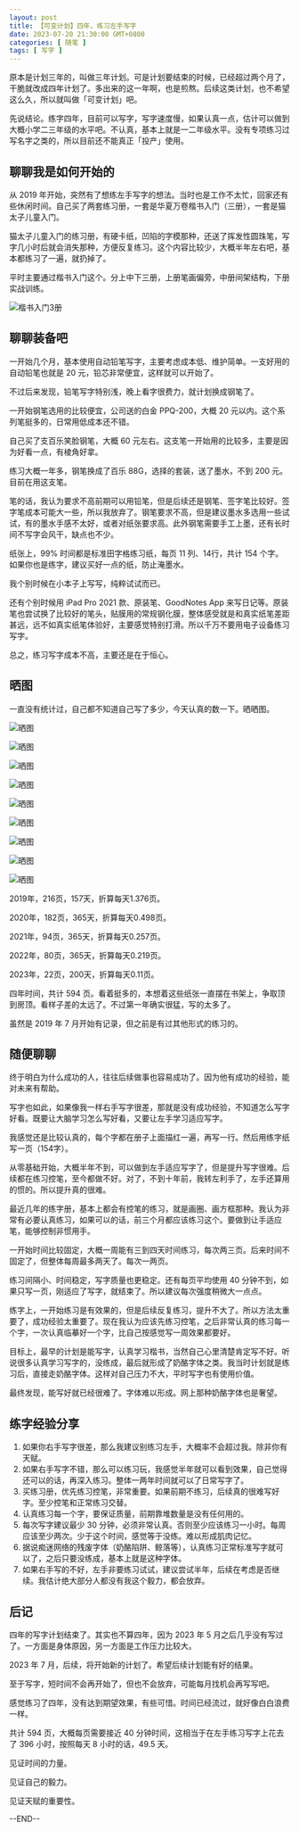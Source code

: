 ```yaml
---
layout: post
title: 【可变计划】四年，练习左手写字
date: 2023-07-20 21:30:00 GMT+0800
categories: [ 随笔 ]
tags: [ 写字 ]
---
```


原本是计划三年的，叫做三年计划。可是计划要结束的时候，已经超过两个月了，干脆就改成四年计划了。多出来的这一年啊，也是煎熬。后续这类计划，也不希望这么久，所以就叫做「可变计划」吧。

<!-- more -->

先说结论。练字四年，目前可以写字，写字速度慢，如果认真一点，估计可以做到大概小学二三年级的水平吧。不认真，基本上就是一二年级水平。没有专项练习过写名字之类的，所以目前还不能真正「投产」使用。

## 聊聊我是如何开始的

从 2019 年开始，突然有了想练左手写字的想法。当时也是工作不太忙，回家还有些休闲时间。自己买了两套练习册，一套是华夏万卷楷书入门（三册），一套是猫太子儿童入门。

猫太子儿童入门的练习册，有硬卡纸，凹陷的字模那种，还送了挥发性圆珠笔，写字几小时后就会消失那种，方便反复练习。这个内容比较少，大概半年左右吧，基本都练习了一遍，就扔掉了。

平时主要通过楷书入门这个。分上中下三册，上册笔画偏旁，中册间架结构，下册实战训练。

![楷书入门3册](https://cdn.nlark.com/yuque/0/2023/jpeg/86612/1689858785145-8a39bead-2646-4b0a-8236-9113a5401d6e.jpeg)

## 聊聊装备吧

一开始几个月，基本使用自动铅笔写字，主要考虑成本低、维护简单。一支好用的自动铅笔也就是 20 元，铅芯非常便宜，这样就可以开始了。

不过后来发现，铅笔写字特别浅，晚上看字很费力，就计划换成钢笔了。

一开始钢笔选用的比较便宜，公司送的白金 PPQ-200，大概 20 元以内。这个系列笔挺多的，日常用低成本还不错。

自己买了支百乐笑脸钢笔，大概 60 元左右。这支笔一开始用的比较多，主要是因为好看一点，有棱角好拿。

练习大概一年多，钢笔换成了百乐 88G，选择的套装，送了墨水，不到 200 元。目前在用这支笔。

笔的话，我认为要求不高前期可以用铅笔，但是后续还是钢笔、签字笔比较好。签字笔成本可能大一些，所以我放弃了。钢笔要求不高，但是建议墨水多选用一些试试，有的墨水手感不太好，或者对纸张要求高。此外钢笔需要手工上墨，还有长时间不写字会风干，缺点也不少。

纸张上，99% 时间都是标准田字格练习纸，每页 11 列、14行，共计 154 个字。如果你也是练字，建议买好一点的纸，防止淹墨水。

我个别时候在小本子上写写，纯粹试试而已。

还有个别时候用 iPad Pro 2021 款、原装笔、GoodNotes App 来写日记等。原装笔也尝试换了比较好的笔头，贴膜用的常规钢化膜，整体感受就是和真实纸笔差距甚远，远不如真实纸笔体验好，主要感觉特别打滑。所以千万不要用电子设备练习写字。

总之，练习写字成本不高，主要还是在于恒心。

## 晒图

一直没有统计过，自己都不知道自己写了多少，今天认真的数一下。晒晒图。

![晒图](https://cdn.nlark.com/yuque/0/2023/jpeg/86612/1689858785148-2fd62c56-6613-49ee-9feb-c27e300f935b.jpeg)

![晒图](https://cdn.nlark.com/yuque/0/2023/jpeg/86612/1689858785202-00e18cc8-77f9-42b7-af2b-9804bd50ea56.jpeg)

![晒图](https://cdn.nlark.com/yuque/0/2023/jpeg/86612/1689858785248-34e7bf5d-21d9-4aed-9fbf-1bc552d625b6.jpeg)

![晒图](https://cdn.nlark.com/yuque/0/2023/jpeg/86612/1689858785201-aa60c638-fa41-478b-ba16-0547e7b2cb37.jpeg)

![晒图](https://cdn.nlark.com/yuque/0/2023/jpeg/86612/1689858785865-e46c7a30-d2f5-4e6a-b518-eeba461ce889.jpeg)

![晒图](https://cdn.nlark.com/yuque/0/2023/jpeg/86612/1689858785859-789464d0-cb76-4d21-a7c9-068842268cc7.jpeg)

![晒图](https://cdn.nlark.com/yuque/0/2023/jpeg/86612/1689858786002-15f917c4-065f-4e22-b592-b40635d9afe4.jpeg)

![晒图](https://cdn.nlark.com/yuque/0/2023/jpeg/86612/1689858785970-756f55db-b481-4aab-b27a-e6dfd6fa43bf.jpeg)

![晒图](https://cdn.nlark.com/yuque/0/2023/jpeg/86612/1689858785822-28cb343c-0e0b-4152-8f7e-5df59bb38982.jpeg)

2019年，216页，157天，折算每天1.376页。

2020年，182页，365天，折算每天0.498页。

2021年，94页，365天，折算每天0.257页。

2022年，80页，365天，折算每天0.219页。

2023年，22页，200天，折算每天0.11页。

四年时间，共计 594 页。看着挺多的，本想着这些纸张一直摆在书架上，争取顶到房顶。看样子差的太远了。不过第一年确实很猛，写的太多了。

虽然是 2019 年 7 月开始有记录，但之前是有过其他形式的练习的。

## 随便聊聊

终于明白为什么成功的人，往往后续做事也容易成功了。因为他有成功的经验，能对未来有帮助。

写字也如此，如果像我一样右手写字很差，那就是没有成功经验，不知道怎么写字好看。既要让大脑学习怎么写好看，又要让左手学习适应写字。

我感觉还是比较认真的，每个字都在册子上面描红一遍，再写一行。然后用练字纸写一页（154字）。

从零基础开始，大概半年不到，可以做到左手适应写字了，但是提升写字很难。后续都在练习控笔，至今都做不好。对了，不到十年前，我转左利手了，左手还算用的惯的。所以提升真的很难。

最近几年的练字册，基本上都会有控笔的练习，就是画圈、画方框那种。我认为非常有必要认真练习，如果可以的话，前三个月都应该练习这个。要做到让手适应笔，能够控制非惯用手。

一开始时间比较固定，大概一周能有三到四天时间练习，每次两三页。后来时间不固定了，但整体每周最多两天了。每次一两页。

练习间隔小、时间稳定，写字质量也更稳定。还有每页平均使用 40 分钟不到，如果只写一页，刚适应了写字，就结束了。所以建议每次强度稍微大一点点。

练字上，一开始练习是有效果的，但是后续反复练习，提升不大了。所以方法太重要了，成功经验太重要了。现在我认为应该先练习控笔，之后非常认真的练习每一个字，一次认真临摹好一个字，比自己按感觉写一周效果都要好。

目标上，最早的计划是能写字，认真学习楷书，当然自己心里清楚肯定写不好。听说很多认真学习写字的，没练成，最后就形成了奶酪字体之类。我当时计划就是练习后，直接走奶酪字体。这样对自己压力不大，平时写字也有使用价值。

最终发现，能写好就已经很难了。字体难以形成。网上那种奶酪字体也是奢望。

## 练字经验分享

1. 如果你右手写字很差，那么我建议别练习左手，大概率不会超过我。除非你有天赋。
2. 如果右手写字不错，那么可以练习玩，我感觉半年就可以看到效果，自己觉得还可以的话，再深入练习。整体一两年时间就可以了日常写字了。
3. 买练习册，优先练习控笔，非常重要。如果前期不练习，后续真的很难写好字。至少控笔和正常练习交替。
4. 认真练习每一个字，要保证质量，前期靠堆数量是没有任何用的。
5. 每次写字建议最少 30 分钟，必须非常认真。否则至少应该练习一小时。每周应该至少两次。少于这个时间，感觉等于没练。难以形成肌肉记忆。
6. 据说痴迷网络的残废字体（奶酪陷阱、鲸落等），认真练习正常标准写字就可以了，之后只要没练成，基本上就是这种字体。
7. 如果右手写的不好，左手非要练习试试，建议尝试半年，后续在考虑是否继续。我估计绝大部分人都没有我这个毅力，都会放弃。

## 后记

四年的写字计划结束了。其实也不算四年，因为 2023 年 5 月之后几乎没有写过了。一方面是身体原因，另一方面是工作压力比较大。

2023 年 7 月，后续，将开始新的计划了。希望后续计划能有好的结果。

至于写字，短时间不会再开始了，但也不会放弃，可能每月找机会再写写吧。

感觉练习了四年，没有达到期望效果，有些可惜。时间已经流过，就好像白白浪费一样。

共计 594 页，大概每页需要接近 40 分钟时间，这相当于在左手练习写字上花去了 396 小时，按照每天 8 小时的话，49.5 天。

见证时间的力量。

见证自己的毅力。

见证天赋的重要性。

--END--

